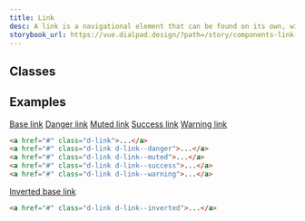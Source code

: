 ```yaml
---
title: Link
desc: A link is a navigational element that can be found on its own, within other text, or directly following content.
storybook_url: https://vue.dialpad.design/?path=/story/components-link--default
---
```


## Classes
<component-class-table component-name="link"></component-class-table>

## Examples
<code-well-header>
  <a href="#" class="d-link">Base link</a>
  <a href="#" class="d-link d-link--danger">Danger link</a>
  <a href="#" class="d-link d-link--muted">Muted link</a>
  <a href="#" class="d-link d-link--success">Success link</a>
  <a href="#" class="d-link d-link--warning">Warning link</a>
</code-well-header>

```html
<a href="#" class="d-link">...</a>
<a href="#" class="d-link d-link--danger">...</a>
<a href="#" class="d-link d-link--muted">...</a>
<a href="#" class="d-link d-link--success">...</a>
<a href="#" class="d-link d-link--warning">...</a>
```

<code-well-header dark>
  <a href="#" class="d-link d-link--inverted">Inverted base link</a>
</code-well-header>

```html
<a href="#" class="d-link d-link--inverted">...</a>
```
